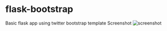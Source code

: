 # flask-bootstrap
Basic flask app using twitter bootstrap template
Screenshot
![screenshot](blob:https%3A//drive.google.com/042e3c06-2e42-4416-ad64-3dc2c9172427 "screenshot")
